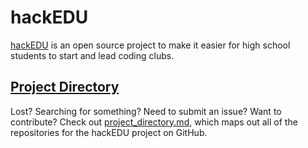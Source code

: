 # hackEDU

[hackEDU](http://hackedu.us) is an open source project to make it easier for
high school students to start and lead coding clubs.

## [Project Directory](project_directory.md)

Lost? Searching for something? Need to submit an issue? Want to contribute?
Check out [project_directory.md](project_directory.md), which maps out all of
the repositories for the hackEDU project on GitHub.
